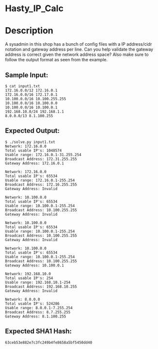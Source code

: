# Hasty_IP_Calc

# Description

<p>A sysadmin in this shop has a bunch of config files with a IP address/cidr notation and gateway address per line. Can you help validate the gateway address is correct given the network address space? Also make sure to follow the output format as seen from the example.</p>

## Sample Input:

```
$ cat input1.txt 
172.16.0.0/12 172.16.0.1
172.16.0.0/16 172.17.0.1
10.100.0.0/16 10.100.255.255
10.100.0.0/16 10.100.0.0
10.100.0.0/16 10.100.0.1
192.168.10.0/24 192.168.1.1
8.0.0.0/13 8.1.100.255
```
## Expected Output:

```
$ ./solve.py input1.txt 
Network: 172.16.0.0
Total usable IP's: 1048574
Usable range: 172.16.0.1-31.255.254
Broadcast Address: 172.31.255.255
Gateway Address: 172.16.0.1

Network: 172.16.0.0
Total usable IP's: 65534
Usable range: 172.16.0.1-255.254
Broadcast Address: 172.16.255.255
Gateway Address: Invalid

Network: 10.100.0.0
Total usable IP's: 65534
Usable range: 10.100.0.1-255.254
Broadcast Address: 10.100.255.255
Gateway Address: Invalid

Network: 10.100.0.0
Total usable IP's: 65534
Usable range: 10.100.0.1-255.254
Broadcast Address: 10.100.255.255
Gateway Address: Invalid

Network: 10.100.0.0
Total usable IP's: 65534
Usable range: 10.100.0.1-255.254
Broadcast Address: 10.100.255.255
Gateway Address: 10.100.0.1

Network: 192.168.10.0
Total usable IP's: 254
Usable range: 192.168.10.1-254
Broadcast Address: 192.168.10.255
Gateway Address: Invalid

Network: 8.0.0.0
Total usable IP's: 524286
Usable range: 8.0.0.1-7.255.254
Broadcast Address: 8.7.255.255
Gateway Address: 8.1.100.255
```
## Expected SHA1 Hash:

```
63ceb53e882e7c3fc249b4fe8658a5bf5450dd40
```
